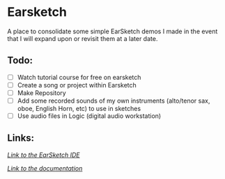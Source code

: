# Earsketch

A place to consolidate some simple EarSketch demos I made in the event that I will expand upon or revisit them at a later date.

## Todo:
- [ ] Watch tutorial course for free on earsketch
- [ ] Create a song or project within Earsketch
- [ ] Make Repository
- [ ] Add some recorded sounds of my own instruments (alto/tenor sax, oboe, English Horn, etc) to use in sketches
- [ ] Use audio files in Logic (digital audio workstation)

## Links:

*[Link to the EarSketch IDE](https://earsketch.gatech.edu/earsketch2/)*

*[Link to the documentation](https://earsketch.gatech.edu/doc/ref/earsketch.html)*
